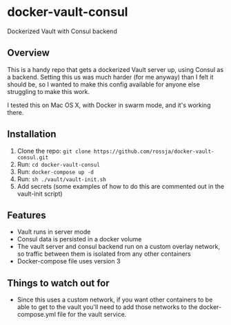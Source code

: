 # docker-vault-consul

Dockerized Vault with Consul backend

## Overview

This is a handy repo that gets a dockerized Vault server up, using Consul as a backend. Setting this us was much harder (for me anyway) than I felt it should be, so I wanted to make this config available for anyone else struggling to make this work.

I tested this on Mac OS X, with Docker in swarm mode, and it's working there. 


## Installation

1. Clone the repo: `git clone https://github.com/rossja/docker-vault-consul.git`
1. Run: `cd docker-vault-consul`
1. Run: `docker-compose up -d`
1. Run: `sh ./vault/vault-init.sh`
1. Add secrets (some examples of how to do this are commented out in the vault-init script)


## Features

* Vault runs in server mode
* Consul data is persisted in a docker volume
* The vault server and consul backend run on a custom overlay network, so traffic between them is isolated from any other containers
* Docker-compose file uses version 3


## Things to watch out for

* Since this uses a custom network, if you want other containers to be able to get to the vault you'll need to add those networks to the docker-compose.yml file for the vault service.